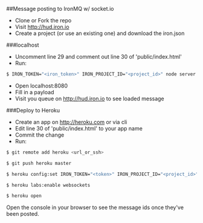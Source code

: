 ##Message posting to IronMQ w/ socket.io

- Clone or Fork the repo
- Visit http://hud.iron.io
- Create a project (or use an existing one) and download the iron.json


###localhost
- Uncomment line 29 and comment out line 30 of 'public/index.html'
- Run:
```sh
$ IRON_TOKEN="<iron_token>" IRON_PROJECT_ID="<project_id>" node server.js
```
- Open localhost:8080
- Fill in a payload
- Visit you queue on http://hud.iron.io to see loaded message


###Deploy to Heroku
- Create an app on http://heroku.com or via cli
- Edit line 30 of 'public/index.html' to your app name
- Commit the change
- Run:
```sh
$ git remote add heroku <url_or_ssh>

$ git push heroku master

$ heroku config:set IRON_TOKEN="<token>" IRON_PROJECT_ID="<project_id>"

$ heroku labs:enable websockets

$ heroku open
```

Open the console in your browser to see the message ids once they've been posted.
